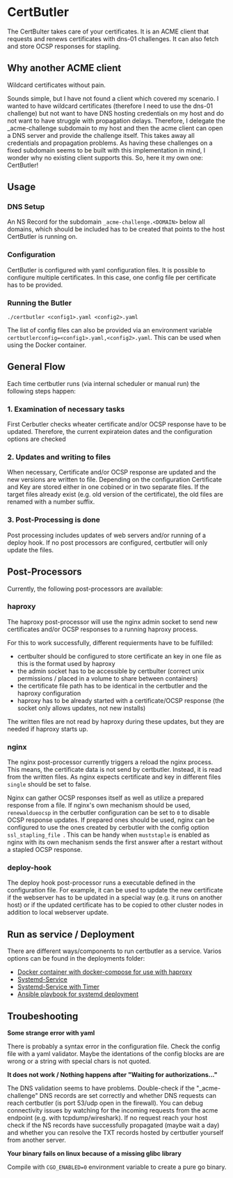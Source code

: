 # CertButler

The CertBulter takes care of your certificates.
It is an ACME client that requests and renews certificates with dns-01 challenges.
It can also fetch and store OCSP responses for stapling.

## Why another ACME client

Wildcard certificates without pain.

Sounds simple, but I have not found a client which covered my scenario.
I wanted to have wildcard certificates (therefore I need to use the dns-01 challenge) but not want to have DNS hosting credentials on my host and do not want to have struggle with propagation delays.
Therefore, I delegate the _acme-challenge subdomain to my host and then the acme client can open a DNS server and provide the challenge itself.
This takes away all credentials and propagation problems.
As having these challenges on a fixed subdomain seems to be built with this implementation in mind, I wonder why no existing client supports this.
So, here it my own one: CertButler!

## Usage

### DNS Setup
An NS Record for the subdomain ``_acme-challenge.<DOMAIN>`` below all domains, which should be included has to be created that points to the host CertButler is running on.

### Configuration
CertButler is configured with yaml configuration files.
It is possible to configure multiple certificates.
In this case, one config file per certificate has to be provided.

### Running the Butler
``./certbutler <config1>.yaml <config2>.yaml``

The list of config files can also be provided via an environment variable ``certbutlerconfig=<config1>.yaml,<config2>.yaml``.
This can be used when using the Docker container.

## General Flow

Each time certbutler runs (via internal scheduler or manual run) the following steps happen:

### 1. Examination of necessary tasks

First Cerbutler checks wheater certificate and/or OCSP response have to be updated.
Therefore, the current expirateion dates and the configuration options are checked

### 2. Updates and writing to files

When necessary, Certificate and/or OCSP response are updated and the new versions are written to file.
Depending on the configuration Certificate and Key are stored either in one cobined or in two separate files.
If the target files already exist (e.g. old version of the certificate), the old files are renamed with a number suffix.

### 3. Post-Processing is done

Post processing includes updates of web servers and/or running of a deploy hook.
If no post processors are configured, certbutler will only update the files.

## Post-Processors

Currently, the following post-processors are available:

### haproxy
The haproxy post-processor will use the nginx admin socket to send new certificates and/or OCSP responses to a running haproxy process.

For this to work successfully, different requierments have to be fulfilled:
- certbulter should be configured to store certificate an key in one file as this is the format used by haproxy
- the admin socket has to be accessible by certbulter (correct unix permissions / placed in a volume to share between containers)
- the certificate file path has to be identical in the certbutler and the haproxy configuration
- haproxy has to be already started with a certificate/OCSP response (the socket only allows updates, not new installs)

The written files are not read by haproxy during these updates, but they are needed if haproxy starts up.

### nginx
The nginx post-processor currently triggers a reload the nginx process.
This means, the certificate data is not send by certbutler.
Instead, it is read from the written files.
As nginx expects certificate and key in different files `single` should be set to false.

Nginx can gather OCSP responses itself as well as utilize a prepared response from a file.
If nginx's own mechanism should be used, `renewaldueocsp` in the cerbutler configuration can be set to `0` to disable OCSP response updates.
If prepared ones should be used, nginx can be configured to use the ones created by cerbutler with the config option `ssl_stapling_file `.
This can be handy when `muststaple` is enabled as nginx with its own mechanism sends the first answer after a restart without a stapled OCSP response.

### deploy-hook
The deploy hook post-processor runs a executable defined in the configuration file.
For example, it can be used to update the new certificate if the webserver has to be updated in a special way (e.g. it runs on another host) or if the updated certificate has to be copied to other cluster nodes in addition to local webserver update.

## Run as service / Deployment
There are different ways/components to run certbutler as a service.
Varios options can be found in the deployments folder:
- [Docker container with docker-compose for use with haproxy](deployments/docker/README.md)
- [Systemd-Service](deployments/systemd/README.md)
- [Systemd-Service with Timer](deployments/systemd-timer/README.md)
- [Ansible playbook for systemd deployment](deployments/ansible/README.md)

## Troubeshooting

**Some strange error with yaml**

There is probably a syntax error in the configuration file.
Check the config file with a yaml validator.
Maybe the identations of the config blocks are are wrong or a string with special chars is not quoted.

**It does not work / Nothing happens after "Waiting for authorizations..."**

The DNS validation seems to have problems.
Double-check if the "_acme-challenge" DNS records are set correctly and whether DNS requests can reach certbutler (is port 53/udp open in the firewall).
You can debug connectivity issues by watching for the incoming requests from the acme endpoint (e.g. with tcpdump/wireshark).
If no request reach your host check if the NS records have successfully propagated (maybe wait a day) and whether you can  resolve the TXT records hosted by certbutler yourself from another server.

**Your binary fails on linux because of a missing glibc library**

Compile with `CGO_ENABLED=0` environment variable to create a pure go binary.